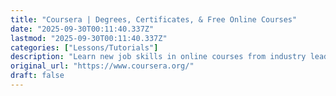 ```yaml
---
title: "Coursera | Degrees, Certificates, & Free Online Courses"
date: "2025-09-30T00:11:40.337Z"
lastmod: "2025-09-30T00:11:40.337Z"
categories: ["Lessons/Tutorials"]
description: "Learn new job skills in online courses from industry leaders like Google, IBM, & Meta. Advance your career with top degrees from Michigan, Penn, Imperial & more."
original_url: "https://www.coursera.org/"
draft: false
---
```

